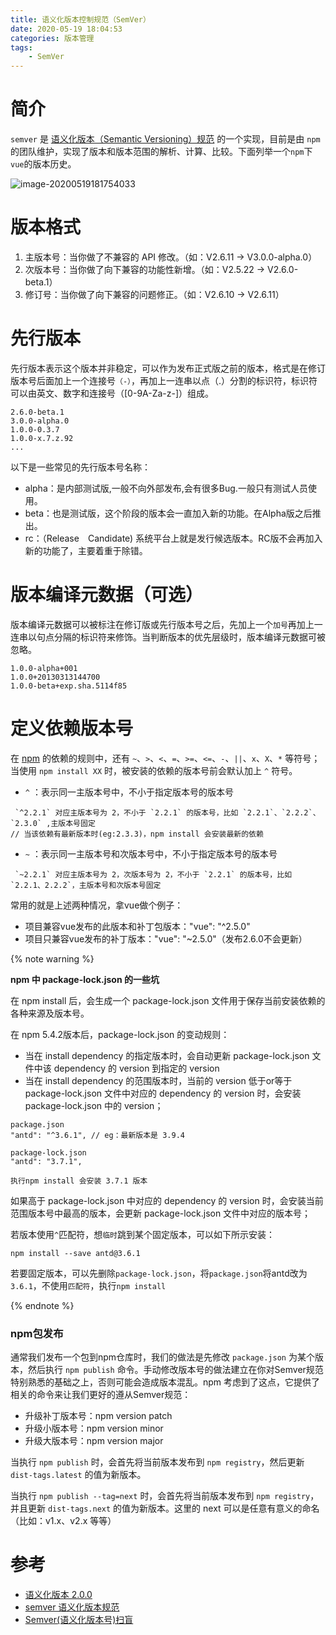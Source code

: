 ```yaml
---
title: 语义化版本控制规范（SemVer）
date: 2020-05-19 18:04:53
categories: 版本管理
tags:
	- SemVer
---
```


# 简介

`semver` 是 [语义化版本（Semantic Versioning）规范](http://semver.org/lang/zh-CN/) 的一个实现，目前是由 `npm` 的团队维护，实现了版本和版本范围的解析、计算、比较。下面列举一个`npm`下`vue`的版本历史。

<!-- more -->

![image-20200519181754033](https://yuanchangjian.github.io/cloudImage/images/20200519192502.png)



# 版本格式

1. 主版本号：当你做了不兼容的 API 修改。（如：V2.6.11 -> V3.0.0-alpha.0）
2. 次版本号：当你做了向下兼容的功能性新增。（如：V2.5.22 -> V2.6.0-beta.1）
3. 修订号：当你做了向下兼容的问题修正。（如：V2.6.10 -> V2.6.11）



# 先行版本

先行版本表示这个版本并非稳定，可以作为发布正式版之前的版本，格式是在修订版本号后面加上一个连接号`（-）`，再加上一连串以点（.）分割的标识符，标识符可以由英文、数字和连接号（[0-9A-Za-z-]）组成。

```
2.6.0-beta.1
3.0.0-alpha.0
1.0.0-0.3.7
1.0.0-x.7.z.92
...
```

以下是一些常见的先行版本号名称：

- alpha：是内部测试版,一般不向外部发布,会有很多Bug.一般只有测试人员使用。
- beta：也是测试版，这个阶段的版本会一直加入新的功能。在Alpha版之后推出。
- rc：（Release　Candidate)  系统平台上就是发行候选版本。RC版不会再加入新的功能了，主要着重于除错。



# 版本编译元数据（可选）

版本编译元数据可以被标注在修订版或先行版本号之后，先加上一个`加号`再加上一连串以句点分隔的标识符来修饰。当判断版本的优先层级时，版本编译元数据可被忽略。

```
1.0.0-alpha+001
1.0.0+20130313144700
1.0.0-beta+exp.sha.5114f85
```



# 定义依赖版本号

在 [npm](https://npmjs.com/) 的依赖的规则中，还有 `~`、`>`、`<`、`=`、`>=`、`<=`、`-`、`||`、`x`、`X`、`*` 等符号；当使用 `npm install XX` 时，被安装的依赖的版本号前会默认加上 `^` 符号。

* `^` ：表示同一主版本号中，不小于指定版本号的版本号

```
 `^2.2.1` 对应主版本号为 2，不小于 `2.2.1` 的版本号，比如 `2.2.1`、`2.2.2`、`2.3.0` ,主版本号固定
// 当该依赖有最新版本时(eg:2.3.3)，npm install 会安装最新的依赖
```

* `~` ：表示同一主版本号和次版本号中，不小于指定版本号的版本号

```
 `~2.2.1` 对应主版本号为 2，次版本号为 2，不小于 `2.2.1` 的版本号，比如 `2.2.1、2.2.2`，主版本号和次版本号固定
```

常用的就是上述两种情况，拿vue做个例子：

* 项目兼容vue发布的此版本和补丁包版本："vue": "^2.5.0"
* 项目只兼容vue发布的补丁版本："vue": "~2.5.0"（发布2.6.0不会更新）



{% note warning %} 

**npm 中 package-lock.json 的一些坑**

在 npm install 后，会生成一个 package-lock.json 文件用于保存当前安装依赖的各种来源及版本号。

在 npm 5.4.2版本后，package-lock.json 的变动规则：

- 当在 install dependency 的指定版本时，会自动更新 package-lock.json 文件中该 dependency 的 version 到指定的 version
- 当在 install dependency 的范围版本时，当前的 version 低于or等于 package-lock.json 文件中对应的 dependency 的 version 时，会安装 package-lock.json 中的 version；

```
package.json
"antd": "^3.6.1", // eg：最新版本是 3.9.4

package-lock.json
"antd": "3.7.1",

执行npm install 会安装 3.7.1 版本
```

如果高于 package-lock.json 中对应的 dependency 的 version 时，会安装当前范围版本号中最高的版本，会更新 package-lock.json 文件中对应的版本号；

若版本使用`^`匹配符，想`临时`跳到某个固定版本，可以如下所示安装：

```
npm install --save antd@3.6.1
```

若要固定版本，可以先删除`package-lock.json`，将`package.json`将antd改为`3.6.1`，不使用`匹配符`，执行`npm install`

{% endnote %}



### npm包发布

通常我们发布一个包到npm仓库时，我们的做法是先修改 `package.json` 为某个版本，然后执行 `npm publish` 命令。手动修改版本号的做法建立在你对Semver规范特别熟悉的基础之上，否则可能会造成版本混乱。npm 考虑到了这点，它提供了相关的命令来让我们更好的遵从Semver规范：

- 升级补丁版本号：npm version patch
- 升级小版本号：npm version minor
- 升级大版本号：npm version major

当执行 `npm publish` 时，会首先将当前版本发布到 `npm registry`，然后更新 `dist-tags.latest` 的值为新版本。

当执行 `npm publish --tag=next` 时，会首先将当前版本发布到 `npm registry`，并且更新 `dist-tags.next` 的值为新版本。这里的 next 可以是任意有意义的命名（比如：v1.x、v2.x 等等）



# 参考

* [语义化版本 2.0.0](https://semver.org/lang/zh-CN/)
* [semver 语义化版本规范](https://www.jianshu.com/p/a7490344044f)
* [Semver(语义化版本号)扫盲](https://segmentfault.com/a/1190000014405355)